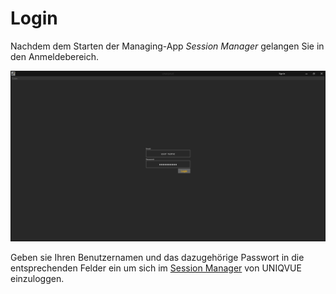 # Login

Nachdem dem Starten der Managing-App *Session Manager* gelangen Sie in den Anmeldebereich.

![Placeholder](img/Login_Maske.PNG)

Geben sie Ihren Benutzernamen und das dazugehörige Passwort in die entsprechenden Felder ein um sich im [Session Manager](sessionmanager.md) von UNIQVUE einzuloggen.
